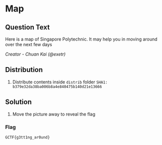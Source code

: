 # Map

## Question Text
Here is a map of Singapore Polytechnic.
It may help you in moving around over the next few days

*Creator - Chuan Kai (@exetr)*

## Distribution
1. Distribute contents inside `distrib` folder
`SHA1: b379e32da38ba006b8a4e840475b140d21e13666`

## Solution
1. Move the picture away to reveal the flag 
### Flag
`GCTF{g3tt1ng_ar0und}`